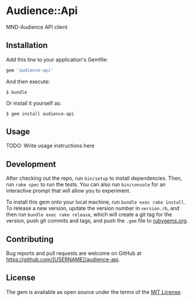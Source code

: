 # Audience::Api

MND-Audience API client

## Installation

Add this line to your application's Gemfile:

```ruby
gem 'audience-api'
```

And then execute:

    $ bundle

Or install it yourself as:

    $ gem install audience-api

## Usage

TODO: Write usage instructions here

## Development

After checking out the repo, run `bin/setup` to install dependencies. Then, run `rake spec` to run the tests. You can also run `bin/console` for an interactive prompt that will allow you to experiment.

To install this gem onto your local machine, run `bundle exec rake install`. To release a new version, update the version number in `version.rb`, and then run `bundle exec rake release`, which will create a git tag for the version, push git commits and tags, and push the `.gem` file to [rubygems.org](https://rubygems.org).

## Contributing

Bug reports and pull requests are welcome on GitHub at https://github.com/[USERNAME]/audience-api.


## License

The gem is available as open source under the terms of the [MIT License](http://opensource.org/licenses/MIT).

